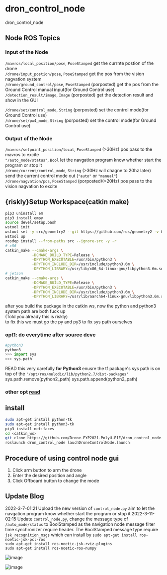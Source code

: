 # dron_control_node
dron_control_node
## Node ROS Topics
### Input of the Node
`/mavros/local_position/pose`, `PoseStamped` get the currnte postion of the drone               
`/drone/input_postion/pose`, `PoseStamped` get the pos from the vision nagvation system         
`/drone/ground_control/pose`, `PoseStamped` (porposted) get the pos from the Ground Control manual input(for Ground Control use)
`/detection_result/image`, `Image` (porposted) get the detection result and show in the GUI

`/drone/set/control_mode`, `String` (porposted) set the control mode(for Ground Control use)                  
`/drone/set/px4_mode`, `String` (porposted) set the control mode(for Ground Control use)                      
### Output of the Node  
`/mavros/setpoint_position/local`, `PoseStamped` (>30Hz) pos pass to the mavros to excite       
`"/auto_mode/status"`, `Bool` let the navgation program know whether start the program or stop it                       
`/drone/current/control_mode`, `String` (>30Hz will chagne to 20hz later) send the current control mode out (`"auto"` or `"manual"`)                       
`/drone/nagvation/pos`, `PoseStamped` (porposted)(>20Hz) pos pass to the vision nagvation to excite


## {riskly}Setup Workspace(catkin make)
```bash
pip3 uninstall em
pip3 install empy
source devel/setup.bash
wstool init
wstool set -y src/geometry2 --git https://github.com/ros/geometry2 -v 0.6.5
wstool up
rosdep install --from-paths src --ignore-src -y -r
# x86
catkin_make --cmake-args \
            -DCMAKE_BUILD_TYPE=Release \
            -DPYTHON_EXECUTABLE=/usr/bin/python3 \
            -DPYTHON_INCLUDE_DIR=/usr/include/python3.6m \
            -DPYTHON_LIBRARY=/usr/lib/x86_64-linux-gnu/libpython3.6m.so
# jetson
catkin_make --cmake-args \
            -DCMAKE_BUILD_TYPE=Release \
            -DPYTHON_EXECUTABLE=/usr/bin/python3 \
            -DPYTHON_INCLUDE_DIR=/usr/include/python3.6m \
            -DPYTHON_LIBRARY=/usr/lib/aarch64-linux-gnu/libpython3.6m.so
```
after you build the package in the catkin ws, now the python and python3 system path are both fuck up       
(Told you already this is riskly)      
to fix this we must go the py and py3 to fix sys path ourselves                     
### opt1: do everytime after source deve
```python
#python3
python3 
>>> import sys
>>> sys.path
```
READ this very carefully
**for Python3** enusre the tf package's sys path is on top of the `'/opt/ros/melodic/lib/python2.7/dist-packages'`
sys.path.remove(python2_path)
sys.path.append(python2_path)
### other opt [read](https://stackoverflow.com/questions/31414041/how-to-prepend-a-path-to-sys-path-in-python?answertab=votes)



## install
```bash
sudo apt-get install python-tk
sudo apt-get install python3-tk
pip3 install netifaces
cd <catkin_ws>
git clone https://github.com/Drone-FYP2021-PolyU-EIE/dron_control_node.git
roslaunch dron_control_node lauchDroneControlNode.launch 
```

## Procedure of using control node gui
1. Click arm button to arm the drone
2. Enter the desired position and angle
3. Click Offboard button to change the mode

## Update Blog
2022-3-7-01:21 Upload the new version of `control_node.py` aim to let the navgation program know whether start the program or stop it
2022-3-11-02:15 Update `control_node.py`, change the message type of `/auto_mode/status` to BoolStamped as the navigation node message filter time synchronizer require header. The BoolStamped message type require `jsk_recognition_msgs` which can install by 
`sudo apt-get install ros-noetic-jsk-pcl-ros` <br />
`sudo apt-get install ros-noetic-jsk-rviz-plugins` <br />
`sudo apt-get install ros-noetic-ros-numpy` <br />

![image](https://user-images.githubusercontent.com/45313904/156055261-3e544232-645b-46f3-a5bf-8a51c7afede9.png)

![image](https://user-images.githubusercontent.com/45313904/156056672-ade1b6a5-aaa9-44fb-851d-aa2ca0b6d274.png)
